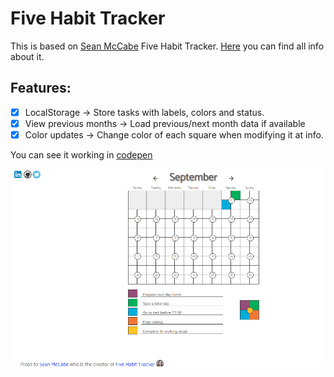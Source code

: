 # Five Habit Tracker

This is based on [Sean McCabe](https://seanwes.com/) Five Habit Tracker. [Here](https://seanwes.com/2018/five-habit-tracker-free-printable-pdf/) you can find all info about it.


## Features:
- [x] LocalStorage  -> Store tasks with labels, colors and status.
- [x] View previous months -> Load previous/next month data if available
- [x] Color updates -> Change color of each square when modifying it at info.

You can see it working in [codepen](https://codepen.io/RominaMartin/full/Pdpbjo/)

![](habit_tracker.gif)